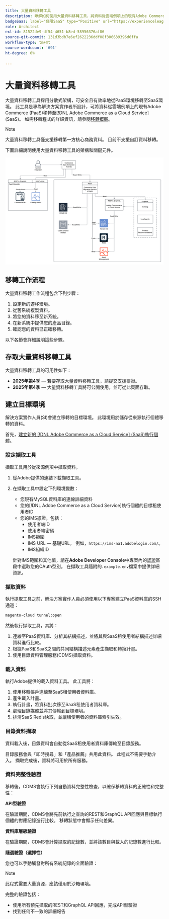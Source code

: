```yaml
---
title: 大量資料移轉工具
description: 瞭解如何使用大量資料移轉工具，將資料從雲端例項上的現有Adobe Commerce移轉至 [!DNL Adobe Commerce as a Cloud Service]。
badgeSaas: label="僅限SaaS" type="Positive" url="https://experienceleague.adobe.com/zh-hant/docs/commerce/user-guides/product-solutions" tooltip="僅適用於Adobe Commerce as a Cloud Service和Adobe Commerce Optimizer專案(Adobe管理的SaaS基礎結構)。"
role: Architect
exl-id: 81522de9-df54-4651-b8ed-58956376af86
source-git-commit: 131d3bdb7e6ef2622236ddf08f306639396d6ffa
workflow-type: tm+mt
source-wordcount: '691'
ht-degree: 0%

---
```


# 大量資料移轉工具

大量資料移轉工具採用分散式架構，可安全且有效率地從PaaS環境移轉至SaaS環境。 此工具是專為解決方案實作者所設計，可將資料從雲端例項上的現有Adobe Commerce (PaaS)移轉至[!DNL Adobe Commerce as a Cloud Service] (SaaS)。 如需移轉程式的詳細資訊，請參閱[移轉概觀](./overview.md)。

>[!NOTE]
>
>大量資料移轉工具僅支援移轉第一方核心商務資料。 目前不支援自訂資料移轉。

下圖詳細說明使用大量資料移轉工具的架構和關鍵元件。

![大量資料移轉工具架構](../assets/bulk-data-diagram.png)

## 移轉工作流程

大量資料移轉工作流程包含下列步驟：

1. 設定新的遷移環境。
1. 從舊系統複製資料。
1. 將您的資料移至新系統。
1. 在新系統中提供您的產品目錄。
1. 確認您的資料已正確移轉。

以下各節會詳細說明這些步驟。

## 存取大量資料移轉工具

大量資料移轉工具的可用性如下：

- **2025年第4季** — 若要存取大量資料移轉工具，請提交支援票證。
- **2025年第4季** — 大量資料移轉工具將可公開使用，並可從此頁面存取。

## 建立目標環境

解決方案實作人員(SI)會建立移轉的目標環境。 此環境用於儲存從來源執行個體移轉的資料。

首先，[建立新的 [!DNL Adobe Commerce as a Cloud Service] (SaaS)執行個體](../getting-started.md#create-an-instance)。

### 設定擷取工具

擷取工具用於從來源例項中擷取資料。

1. 從Adobe提供的連結下載擷取工具。
1. 在擷取工具中設定下列環境變數：
   - 您現有MySQL資料庫的連線詳細資料
   - 您的[!DNL Adobe Commerce as a Cloud Service]執行個體的目標租使用者ID
   - 您的IMS憑證，包括：
      - 使用者端ID
      - 使用者端密碼
      - IMS範圍
      - IMS URL — 基礎URL。 例如，`https://ims-na1.adobelogin.com/`。
      - IMS組織ID

   針對IMS範圍和其他值，請在&#x200B;**Adobe Developer Console**&#x200B;中專案內的[認證](https://developer.adobe.com/console/)區段中選取您的OAuth型別。 在擷取工具隨附的`.example.env`檔案中提供詳細資訊。

### 擷取資料

執行提取工具之前，解決方案實作人員必須使用以下專案建立PaaS資料庫的SSH通道：

```bash
magento-cloud tunnel:open
```

然後執行擷取工具，其將：

1. 連線至PaaS資料庫、分析其結構描述，並將其與SaaS租使用者結構描述詳細資料進行比較。
1. 根據PaaS和SaaS之間的共同結構描述元素產生擷取和轉換計畫。
1. 使用目錄資料管理服務(CDMS)擷取資料。

### 載入資料

執行Adobe提供的載入資料工具。 此工具將：

1. 使用移轉帳戶連線至SaaS租使用者資料庫。
1. 產生載入計畫。
1. 執行計畫，將資料批次移至SaaS租使用者資料庫。
1. 處理目錄媒體並將其傳輸到目標環境。
1. 排清SaaS Redis快取，並讓租使用者的資料庫索引失效。

### 目錄資料擷取

資料載入後，目錄資料會自動從SaaS租使用者資料庫傳輸至目錄服務。

目錄服務會與「即時搜尋」和「產品推薦」共用此資料。 此程式不需要手動介入。 擷取完成後，資料將可用於所有服務。

### 資料完整性驗證

移轉後，CDMS會執行下列自動資料完整性檢查，以確保移轉資料的正確性和完整性：

**API型驗證**

在驗證期間，CDMS會將先前執行之查詢的REST和GraphQL API回應與目標執行個體的對應記錄進行比較。 移轉狀態中會顯示任何差異。

**資料庫層級驗證**

在驗證期間，CDMS會計算擷取的記錄數，並將該數目與載入的記錄數進行比較。

**隨選驗證（選擇性）**

您也可以手動觸發對所有系統記錄的全面驗證：

>[!NOTE]
>
>此程式需要大量資源，應該僅用於沙箱環境。

完整的驗證包括：

- 使用所有預先擷取的REST和GraphQL API回應，完成API型驗證
- 找到任何不一致的詳細報告
